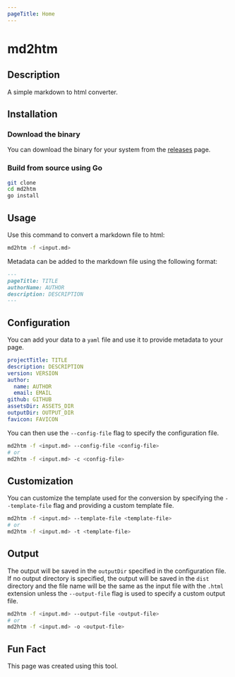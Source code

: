 ```yaml
---
pageTitle: Home
---
```

# md2htm

## Description

A simple markdown to html converter.

## Installation

### Download the binary

You can download the binary for your system from the [releases](https://github.com/akkaraju-satvik/md2htm/releases) page.

### Build from source using Go

```bash
git clone
cd md2htm
go install
```

## Usage

Use this command to convert a markdown file to html:

```bash
md2htm -f <input.md>
```

Metadata can be added to the markdown file using the following format:

```markdown
---
pageTitle: TITLE
authorName: AUTHOR
description: DESCRIPTION
---
```

## Configuration

You can add your data to a `yaml` file and use it to provide metadata to your page.

```yaml
projectTitle: TITLE
description: DESCRIPTION
version: VERSION
author:
  name: AUTHOR
  email: EMAIL
github: GITHUB
assetsDir: ASSETS_DIR
outputDir: OUTPUT_DIR
favicon: FAVICON
```

You can then use the `--config-file` flag to specify the configuration file.

```bash
md2htm -f <input.md> --config-file <config-file>
# or
md2htm -f <input.md> -c <config-file>
```

## Customization

You can customize the template used for the conversion by specifying the `--template-file` flag and providing a custom template file.

```bash
md2htm -f <input.md> --template-file <template-file>
# or
md2htm -f <input.md> -t <template-file>
```

## Output

The output will be saved in the `outputDir` specified in the configuration file. If no output directory is specified, the output will be saved in the `dist` directory and the file name will be the same as the input file with the `.html` extension unless the `--output-file` flag is used to specify a custom output file.

```bash
md2htm -f <input.md> --output-file <output-file>
# or
md2htm -f <input.md> -o <output-file>
```

## Fun Fact

This page was created using this tool.

